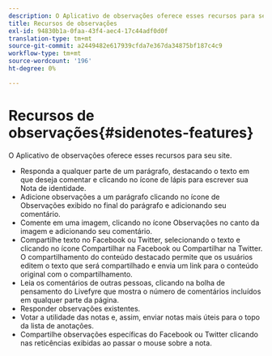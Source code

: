 ```yaml
---
description: O Aplicativo de observações oferece esses recursos para seu site.
title: Recursos de observações
exl-id: 94830b1a-0faa-43f4-aec4-17c44adf0d0f
translation-type: tm+mt
source-git-commit: a2449482e617939cfda7e367da34875bf187c4c9
workflow-type: tm+mt
source-wordcount: '196'
ht-degree: 0%

---
```


# Recursos de observações{#sidenotes-features}

O Aplicativo de observações oferece esses recursos para seu site.



* Responda a qualquer parte de um parágrafo, destacando o texto em que deseja comentar e clicando no ícone de lápis para escrever sua Nota de identidade.
* Adicione observações a um parágrafo clicando no ícone de Observações exibido no final do parágrafo e adicionando seu comentário.
* Comente em uma imagem, clicando no ícone Observações no canto da imagem e adicionando seu comentário.
* Compartilhe texto no Facebook ou Twitter, selecionando o texto e clicando no ícone Compartilhar na Facebook ou Compartilhar na Twitter. O compartilhamento do conteúdo destacado permite que os usuários editem o texto que será compartilhado e envia um link para o conteúdo original com o compartilhamento.
* Leia os comentários de outras pessoas, clicando na bolha de pensamento do Livefyre que mostra o número de comentários incluídos em qualquer parte da página.
* Responder observações existentes.
* Votar a utilidade das notas e, assim, enviar notas mais úteis para o topo da lista de anotações.
* Compartilhe observações específicas do Facebook ou Twitter clicando nas reticências exibidas ao passar o mouse sobre a nota.
